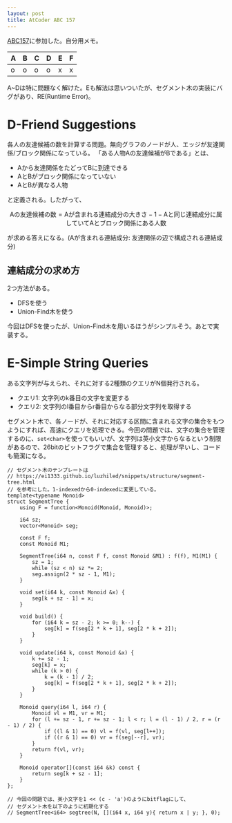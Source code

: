 ```yaml
---
layout: post
title: AtCoder ABC 157
---
```


[ABC157](https://atcoder.jp/contests/abc157)に参加した。自分用メモ。

| A | B | C | D | E | F |
| ---- | ---- | ---- | ---- | ---- | ---- |
| o | o | o | o | x | x |

A~Dは特に問題なく解けた。Eも解法は思いついたが、セグメント木の実装にバグがあり、RE(Runtime Error)。

# D-Friend Suggestions

各人の友達候補の数を計算する問題。無向グラフのノードが人、エッジが友達関係/ブロック関係になっている。
「ある人物Aの友達候補がBである」とは、

- Aから友達関係をたどってBに到達できる
- AとBがブロック関係になっていない
- AとBが異なる人物

と定義される。したがって、

$$
\text{Aの友達候補の数} = \text{Aが含まれる連結成分の大きさ} - 1 - \text{Aと同じ連結成分に属していてAとブロック関係にある人数}
$$

が求める答えになる。(Aが含まれる連結成分: 友達関係の辺で構成される連結成分)

## 連結成分の求め方

2つ方法がある。
- DFSを使う
- Union-Find木を使う

今回はDFSを使ったが、Union-Find木を用いるほうがシンプルそう。あとで実装する。


# E-Simple String Queries

ある文字列が与えられ、それに対する2種類のクエリがN個発行される。
- クエリ1: 文字列のk番目の文字を変更する
- クエリ2: 文字列のl番目からr番目からなる部分文字列を取得する

セグメント木で、各ノードが、それに対応する区間に含まれる文字の集合をもつようにすれば、高速にクエリを処理できる。今回の問題では、文字の集合を管理するのに、`set<char>`を使ってもいいが、文字列は英小文字からなるという制限があるので、26bitのビットフラグで集合を管理すると、処理が早いし、コードも簡潔になる。

```
// セグメント木のテンプレートは
// https://ei1333.github.io/luzhiled/snippets/structure/segment-tree.html
// を参考にした。1-indexedから0-indexedに変更している。
template<typename Monoid>
struct SegmentTree {
    using F = function<Monoid(Monoid, Monoid)>;

    i64 sz;
    vector<Monoid> seg;

    const F f;
    const Monoid M1;

    SegmentTree(i64 n, const F f, const Monoid &M1) : f(f), M1(M1) {
        sz = 1;
        while (sz < n) sz *= 2;
        seg.assign(2 * sz - 1, M1);
    }

    void set(i64 k, const Monoid &x) {
        seg[k + sz - 1] = x;
    }

    void build() {
        for (i64 k = sz - 2; k >= 0; k--) {
            seg[k] = f(seg[2 * k + 1], seg[2 * k + 2]);
        }
    }

    void update(i64 k, const Monoid &x) {
        k += sz - 1;
        seg[k] = x;
        while (k > 0) {
            k = (k - 1) / 2;
            seg[k] = f(seg[2 * k + 1], seg[2 * k + 2]);
        }
    }

    Monoid query(i64 l, i64 r) {
        Monoid vl = M1, vr = M1;
        for (l += sz - 1, r += sz - 1; l < r; l = (l - 1) / 2, r = (r - 1) / 2) {
            if ((l & 1) == 0) vl = f(vl, seg[l++]);
            if ((r & 1) == 0) vr = f(seg[--r], vr);
        }
        return f(vl, vr);
    }

    Monoid operator[](const i64 &k) const {
        return seg[k + sz - 1];
    }
};

// 今回の問題では、英小文字を1 << (c - 'a')のようにbitflagにして、
// セグメント木を以下のように初期化する
// SegmentTree<i64> segtree(N, [](i64 x, i64 y){ return x | y; }, 0);
```